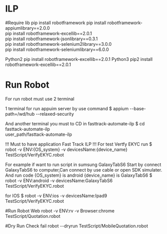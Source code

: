 # ILP

#Require lib
pip install robotframework
pip install robotframework-appiumlibrary==2.0.0    
pip install robotframework-excellib==2.0.1    
pip install robotframework-jsonlibrary==0.3.1  
pip install robotframework-selenium2library==3.0.0    
pip install robotframework-seleniumlibrary==6.0.0

Python2
pip install robotframework-excellib==2.0.1
Python3
pip2 install robotframework-excellib==2.0.1

# Run Robot
For run robot must use 2 terminal 

1 terminal for run appuim server by use command 
$ appium --base-path=/wd/hub --relaxed-security 

And another terminal you must to CD in fasttrack-automate-ilp 
$ cd fasttack-automate-ilp  
user_path/fasttack-automate-ilp 

!!! Must to have application Fast Track ILP !!!
For test Vertfy EKYC run 
$ robot -v ENV:{OS_system} -v devicesName:{device_name} TestScript/VerifyEKYC.robot   

For example if want to run script in sumsung GalaxyTabS6 
Start by connect GalaxyTabS6 to computer,Can connect by use cable or open SDK simulater.
And run code 
{OS_system} is android 
{device_name} is GalaxyTabS6 
$ robot -v ENV:android -v devicesName:GalaxyTabS6 TestScript/VerifyEKYC.robot  

for IOS 
$ robot -v ENV:ios -v devicesName:Ipad9 TestScript/VerifyEKYC.robot 

#Run Robot Web
robot -v ENV:rv -v Browser:chrome TestScript/Quotation.robot

#Dry Run Check fail
robot --dryrun TestScript/MobileQuotation.robot